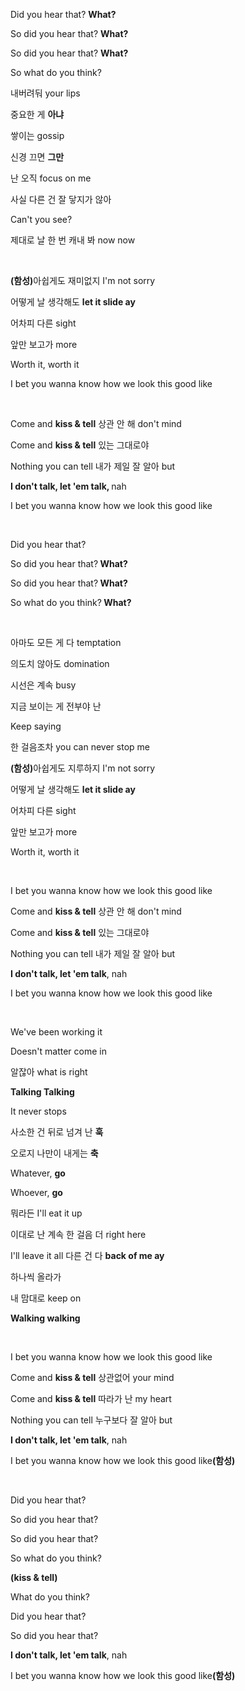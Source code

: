 <div class="text-sm">
    <p>Did you hear that? <strong class="text-blue-500 text-xs"> What?</strong></p>
    <p>So did you hear that? <strong class="text-blue-500"> What?</strong></p>
    <p>So did you hear that? <strong class="text-blue-500 text-xl"> What?</strong></p>
    <p>So what do you think?</p>
    <p>내버려둬 your lips</p>
    <p>중요한 게 <strong class="text-red-500">아냐</strong></p>
    <p>쌓이는 gossip</p>
    <p>신경 끄면 <strong class="text-red-500">그만</strong></p>
    <p>난 오직 focus on me</p>
    <p>사실 다른 건 잘 닿지가 않아</p>
    <p>Can't you see?</p>
    <p>제대로 날 한 번 캐내 봐 now now</p>
    <br>
    <p><strong class="text-blue-500">(함성)</strong>아쉽게도 재미없지 I'm not sorry</p>
    <p>어떻게 날 생각해도 <strong class="text-red-500">let it slide ay</strong></p>
    <p>어차피 다른 sight</p>
    <p>앞만 보고가 more</p>
    <p>Worth it, worth it</p>
    <p>I bet you wanna know how we look this good like</p>
    <br>
    <p>Come and <strong class="text-red-500">kiss &amp; tell</strong> 상관 안 해 don't mind</p>
    <p>Come and <strong class="text-red-500">kiss &amp; tell</strong> 있는 그대로야</p>
    <p>Nothing you can tell 내가 제일 잘 알아 but</p>
    <p><strong class="text-red-500">I don't talk, let 'em talk, </strong>nah</p>
    <p>I bet you wanna know how we look this good like</p>
    <br>
    <p>Did you hear that?</p>
    <p>So did you hear that?<strong class="text-blue-500 text-xs"> What?</strong></p>
    <p>So did you hear that?<strong class="text-blue-500"> What?</strong></p>
    <p>So what do you think?<strong class="text-blue-500 text-xl"> What?</strong></p>
    <br>
    <p>아마도 모든 게 다 temptation</p>
    <p>의도치 않아도 domination</p>
    <p>시선은 계속 busy</p>
    <p>지금 보이는 게 전부야 난</p>
    <p>Keep saying</p>
    <p>한 걸음조차 you can never stop me</p>
    <p><strong class="text-blue-500">(함성)</strong>아쉽게도 지루하지 I'm not sorry</p>
    <p>어떻게 날 생각해도 <strong class="text-red-500">let it slide ay</strong></p>
    <p>어차피 다른 sight</p>
    <p>앞만 보고가 more</p>
    <p>Worth it, worth it</p>
    <br>
    <p>I bet you wanna know how we look this good like</p>
    <p>Come and <strong class="text-red-500">kiss &amp; tell</strong> 상관 안 해 don't mind</p>
    <p>Come and <strong class="text-red-500">kiss &amp; tell</strong> 있는 그대로야</p>
    <p>Nothing you can tell 내가 제일 잘 알아 but</p>
    <p><strong class="text-red-500">I don't talk, let 'em talk</strong>, nah</p>
    <p>I bet you wanna know how we look this good like</p>
    <br>
    <p>We've been working it</p>
    <p>Doesn't matter come in</p>
    <p>알잖아 what is right</p>
    <p><strong class="text-red-500">Talking Talking</strong></p>
    <p>It never stops</p>
    <p>사소한 건 뒤로 넘겨 난 <strong class="text-red-500">훅</strong></p>
    <p>오로지 나만이 내게는 <strong class="text-red-500">축</strong></p>
    <p>Whatever, <strong class="text-red-500">go</strong></p>
    <p>Whoever, <strong class="text-red-500">go</strong></p>
    <p>뭐라든 I'll eat it up</p>
    <p>이대로 난 계속 한 걸음 더 right here</p>
    <p>I'll leave it all 다른 건 다 <strong class="text-red-500">back of me ay</strong></p>
    <p>하나씩 올라가</p>
    <p>내 맘대로 keep on</p>
    <p><strong class="text-red-500">Walking walking</strong></p>
    <br>
    <p>I bet you wanna know how we look this good like</p>
    <p>Come and <strong class="text-red-500">kiss &amp; tell</strong> 상관없어 your mind</p>
    <p>Come and <strong class="text-red-500">kiss &amp; tell</strong> 따라가 난 my heart</p>
    <p>Nothing you can tell 누구보다 잘 알아 but</p>
    <p><strong class="text-red-500">I don't talk, let 'em talk</strong>, nah</p>
    <p>I bet you wanna know how we look this good like<strong class="text-blue-500">(함성)</strong></p>
    <br>
    <p>Did you hear that?</p>
    <p>So did you hear that?</p>
    <p>So did you hear that?</p>
    <p>So what do you think?</p><strong class="text-blue-500">(kiss &amp; tell)</strong>
    <p>What do you think?</p>
    <p>Did you hear that?</p>
    <p>So did you hear that?</p>
    <p><strong class="text-red-500">I don't talk, let 'em talk</strong>, nah</p>
    <p>I bet you wanna know how we look this good like<strong class="text-blue-500">(함성)</strong></p>
</div>
